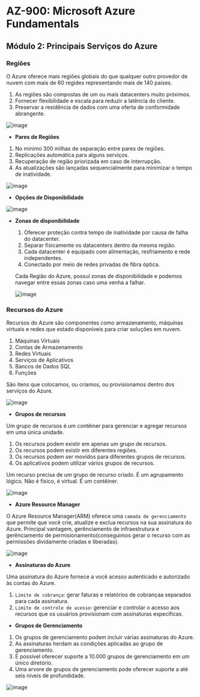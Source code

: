 # AZ-900: Microsoft Azure Fundamentals

## Módulo 2: Principais Serviços do Azure

### Regiões

O Azure oferece mais regiões globais do que qualquer outro provedor de nuvem com mais de 60 regides representando mais de 140 paises.

  1. As regiões são compostas de um ou mais datacenters muito próximos. 
  2. Fornecer flexibilidade e escala para reduzir a latência do cliente.
  3. Preservar a residência de dados com uma oferta de conformidade abrangente.
  
  ![image](https://user-images.githubusercontent.com/86172286/193947664-038ebe04-da4e-40e5-bb3a-41863ae31707.png)

-  **Pares de Regiões**

  1. No minimo 300 milhas de separação entre pares de regiões.
  2. Replicações automática para alguns serviços.
  3. Recuperação de região priorizada em caso de interrupção.
  4. As atualizações são lançadas sequencialmente para minimizar o tempo de inatividade.

  ![image](https://user-images.githubusercontent.com/86172286/193947700-c9ff679c-ddbe-48b5-89c1-c2fd2d55ff73.png)
  
- **Opções de Disponibilidade**

![image](https://user-images.githubusercontent.com/86172286/193947997-5fdb4c3c-067e-47f8-b85e-ae0b4ced6226.png)

- **Zonas de disponibilidade**

  1. Oferecer proteção contra tempo de inatividade por causa de falha do datacenter.
  2. Separar fisicamente os datacenters dentro da mesma região.
  3. Cada datacenter é equipado com alimentação, resfriamento e rede independentes.
  4. Conectado por meio de redes privadas de fibra óptica.

  Cada Região do Azure, possui zonas de disponibilidade e podemos navegar entre essas zonas caso uma venha a falhar.
  
  ![image](https://user-images.githubusercontent.com/86172286/193948293-254ffe81-98bb-4a85-a21a-89b77758e3fb.png)

### Recursos do Azure

Recursos do Azure são componentes como armazenamento, máquinas virtuais e redes que estado disponíveis para criar soluções em nuvem.

  1. Máquinas Virtuais
  2. Contas de Armazenamento
  3. Redes Virtuais
  4. Serviços de Aplicativos
  5. Bancos de Dados SQL
  6. Funções

São itens que colocamos, ou criamos, ou provisionamos dentro dos serviços do Azure.

![image](https://user-images.githubusercontent.com/86172286/193949646-177fe92a-c977-4c00-a362-00ab9c922ce4.png)

- **Grupos de recursos**

Um grupo de recursos é um contêiner para gerenciar e agregar recursos em uma única unidade.
  1. Os recursos podem existir em apenas um grupo de recursos.
  2. Os recursos podem existir em diferentes regiões.
  3. Os recursos podem ser movidos para diferentes grupos de recursos.
  4. Os aplicativos podem utilizar vários grupos de recursos.

Um recurso precisa de um grupo de recurso criado. É um agrupamento lógico. Não é físico, é virtual. É um contêiner.

![image](https://user-images.githubusercontent.com/86172286/193949768-024db2a5-0ef8-4718-9227-01c09bfb5785.png)

- **Azure Resource Manager**

O Azure Resource Manager(ARM) oferece uma `camada de gerenciamento` que permite que você crie, atualize e exclua recursos na sua assinatura do Azure.
Principal vantagem, gerênciamento de infraestrutura e gerênciamento de permisionamento(conseguimos gerar o recurso com as permissões dividamente criadas e liberadas).

![image](https://user-images.githubusercontent.com/86172286/193950275-f4078ce2-48e7-46c9-a4b8-509e2658a50a.png)

- **Assinaturas do Azure**

Uma assinatura do Azure fornece a você acesso autenticado e autorizado às contas do Azure.

  1. `Limite de cobrança`: gerar faturas e relatórios de cobrançaa separados para cada assinatura.
  2. `Limite de controle de acesso`: gerenciar e controlar o acesso aos recursos que os usuários provisionam com assinaturas especificas.

- **Grupos de Gerenciamento**

1. Os grupos de gerenciamento podem incluir várias assinaturas do Azure.
2. As assinaturas herdam as condições aplicadas ao grupo de gerenciamento.
3. E possivel oferecer suporte a 10.000 grupos de gerenciamento em um único diretório.
4. Uma arvore de grupos de gerenciamento pode oferecer suporte a até seis níveis de profundidade.

![image](https://user-images.githubusercontent.com/86172286/193950299-13d3cd9e-756d-4420-ac9e-3f0b2c31ed27.png)

